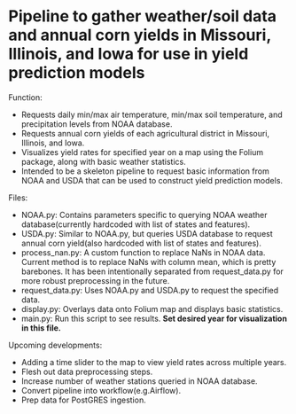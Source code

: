 # Pipeline to gather weather/soil data and annual corn yields in Missouri, Illinois, and Iowa for use in yield prediction models
Function: 
 - Requests daily min/max air temperature, min/max soil temperature, and precipitation levels from NOAA database. 
 - Requests annual corn yields of each agricultural district in Missouri, Illinois, and Iowa.
 - Visualizes yield rates for specified year on a map using the Folium package, along with basic weather statistics.
 - Intended to be a skeleton pipeline to request basic information from NOAA and USDA that can be used to construct yield prediction models.
 
Files:
 - NOAA.py: Contains parameters specific to querying NOAA weather database(currently hardcoded with list of states and features).
 - USDA.py: Similar to NOAA.py, but queries USDA database to request annual corn yield(also hardcoded with list of states and features).
 - process_nan.py: A custom function to replace NaNs in NOAA data. Current method is to replace NaNs with column mean, which is pretty barebones. It has been intentionally separated from request_data.py for more robust preprocessing in the future.
 - request_data.py: Uses NOAA.py and USDA.py to request the specified data.
 - display.py: Overlays data onto Folium map and displays basic statistics.
 - main.py: Run this script to see results. **Set desired year for visualization in this file.**
 
 Upcoming developments:
  - Adding a time slider to the map to view yield rates across multiple years.
  - Flesh out data preprocessing steps.
  - Increase number of weather stations queried in NOAA database.
  - Convert pipeline into workflow(e.g.Airflow).
  - Prep data for PostGRES ingestion.

